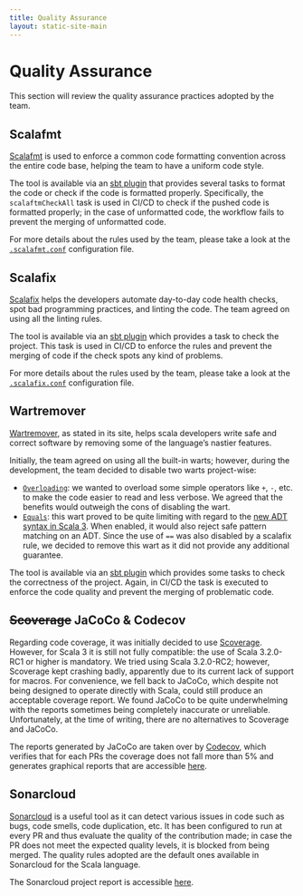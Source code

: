 ```yaml
---
title: Quality Assurance
layout: static-site-main
---
```


# Quality Assurance

This section will review the quality assurance practices adopted by the team.

## Scalafmt

[Scalafmt](https://scalameta.org/scalafmt/) is used to enforce a common code formatting convention
across the entire code base, helping the team to have a uniform code style.

The tool is available via an [sbt plugin](https://github.com/scalameta/sbt-scalafmt)
that provides several tasks to format the code or check if the code is formatted properly.
Specifically, the `scalaftmCheckAll` task is used in CI/CD to check if the pushed code is formatted
properly; in the case of unformatted code, the workflow fails to prevent the merging of unformatted
code.

For more details about the rules used by the team, please take a look at the
[`.scalafmt.conf`](https://github.com/atedeg/mdm/blob/main/.scalafmt.conf) configuration file.

## Scalafix

[Scalafix](https://scalacenter.github.io/scalafix/) helps the developers automate day-to-day code
health checks, spot bad programming practices, and linting the code. The team agreed on using all
the linting rules.

The tool is available via an [sbt plugin](https://github.com/scalacenter/sbt-scalafix) which
provides a task to check the project. This task is used in CI/CD to enforce the rules and prevent
the merging of code if the check spots any kind of problems.

For more details about the rules used by the team, please take a look at the
[`.scalafix.conf`](https://github.com/atedeg/mdm/blob/main/.scalafix.conf) configuration file.

## Wartremover

[Wartremover](https://www.wartremover.org/), as stated in its site, helps scala developers
write safe and correct software by removing some of the language’s nastier features.

Initially, the team agreed on using all the built-in warts; however, during the development, the
team decided to disable two warts project-wise:

- [`Overloading`](https://www.wartremover.org/doc/warts.html#overloading): we wanted to overload
  some simple operators like `+`, `-`, etc. to make the code easier to read and less verbose.
  We agreed that the benefits would outweigh the cons of disabling the wart.
- [`Equals`](https://www.wartremover.org/doc/warts.html#equals): this wart proved to be quite
  limiting with regard to the
  [new ADT syntax in Scala 3](https://docs.scala-lang.org/scala3/book/types-adts-gadts.html).
  When enabled, it would also reject safe pattern matching on an ADT.
  Since the use of `==` was also disabled by a scalafix rule, we decided to remove this wart as it
  did not provide any additional guarantee.

The tool is available via an [sbt plugin](https://github.com/wartremover/wartremover) which provides
some tasks to check the correctness of the project.
Again, in CI/CD the task is executed to enforce the code quality and prevent the merging of
problematic code.

## ~~Scoverage~~ JaCoCo & Codecov

Regarding code coverage, it was initially decided to use
[Scoverage](https://github.com/scoverage/scalac-scoverage-plugin).
However, for Scala 3 it is still not fully compatible: the use of Scala 3.2.0-RC1 or higher is
mandatory.
We tried using  Scala 3.2.0-RC2; however, Scoverage kept crashing badly, apparently due to its
current lack of support for macros.
For convenience, we fell back to JaCoCo, which despite not being designed to operate directly with
Scala, could still produce an acceptable coverage report.
We found JaCoCo to be quite underwhelming with the reports sometimes being completely inaccurate or
unreliable. Unfortunately, at the time of writing, there are no alternatives to Scoverage and
JaCoCo.

The reports generated by JaCoCo are taken over by [Codecov](https://about.codecov.io/),
which verifies that for each PRs the coverage does not fall more than 5% and
generates graphical reports that are accessible [here](https://app.codecov.io/gh/atedeg/mdm).

## Sonarcloud

[Sonarcloud](https://sonarcloud.io/) is a useful tool as it can detect various issues in code such
as bugs, code smells, code duplication, etc.
It has been configured to run at every PR and thus evaluate the quality of the contribution made;
in case the PR does not meet the expected quality levels, it is blocked from being merged.
The quality rules adopted are the default ones available in Sonarcloud for the Scala language.

The Sonarcloud project report is accessible
[here](https://sonarcloud.io/project/overview?id=atedeg_mdm).
